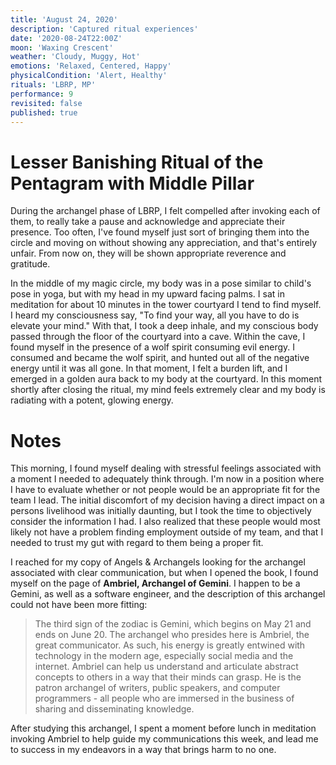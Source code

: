 ```yaml
---
title: 'August 24, 2020'
description: 'Captured ritual experiences'
date: '2020-08-24T22:00Z'
moon: 'Waxing Crescent'
weather: 'Cloudy, Muggy, Hot'
emotions: 'Relaxed, Centered, Happy'
physicalCondition: 'Alert, Healthy'
rituals: 'LBRP, MP'
performance: 9
revisited: false
published: true
---
```


# Lesser Banishing Ritual of the Pentagram with Middle Pillar

During the archangel phase of LBRP, I felt compelled after invoking each of them, to really take a pause and acknowledge and appreciate their presence. Too often, I've found myself just sort of bringing them into the circle and moving on without showing any appreciation, and that's entirely unfair. From now on, they will be shown appropriate reverence and gratitude.

In the middle of my magic circle, my body was in a pose similar to child's pose in yoga, but with my head in my upward facing palms. I sat in meditation for about 10 minutes in the tower courtyard I tend to find myself. I heard my consciousness say, "To find your way, all you have to do is elevate your mind." With that, I took a deep inhale, and my conscious body passed through the floor of the courtyard into a cave. Within the cave, I found myself in the presence of a wolf spirit consuming evil energy. I consumed and became the wolf spirit, and hunted out all of the negative energy until it was all gone. In that moment, I felt a burden lift, and I emerged in a golden aura back to my body at the courtyard. In this moment shortly after closing the ritual, my mind feels extremely clear and my body is radiating with a potent, glowing energy.

# Notes

This morning, I found myself dealing with stressful feelings associated with a moment I needed to adequately think through. I'm now in a position where I have to evaluate whether or not people would be an appropriate fit for the team I lead. The initial discomfort of my decision having a direct impact on a persons livelihood was initially daunting, but I took the time to objectively consider the information I had. I also realized that these people would most likely not have a problem finding employment outside of my team, and that I needed to trust my gut with regard to them being a proper fit.

I reached for my copy of Angels & Archangels looking for the archangel associated with clear communication, but when I opened the book, I found myself on the page of **Ambriel, Archangel of Gemini**. I happen to be a Gemini, as well as a software engineer, and the description of this archangel could not have been more fitting:

> The third sign of the zodiac is Gemini, which begins on May 21 and ends on June 20. The archangel who presides here is Ambriel, the great communicator. As such, his energy is greatly entwined with technology in the modern age, especially social media and the internet. Ambriel can help us understand and articulate abstract concepts to others in a way that their minds can grasp. He is the patron archangel of writers, public speakers, and computer programmers - all people who are immersed in the business of sharing and disseminating knowledge.

After studying this archangel, I spent a moment before lunch in meditation invoking Ambriel to help guide my communications this week, and lead me to success in my endeavors in a way that brings harm to no one.